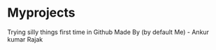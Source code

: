 # Myprojects
Trying silly things first time in Github
<pr>
Made By (by default Me) - Ankur kumar Rajak
